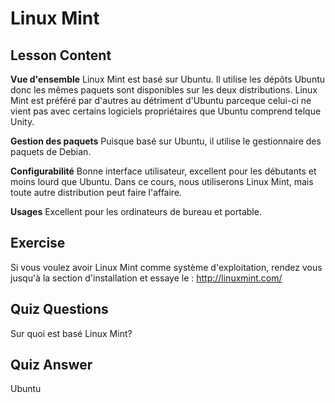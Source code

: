# Linux Mint

## Lesson Content

<b>Vue d'ensemble</b>
Linux Mint est basé sur Ubuntu. Il utilise les dépôts Ubuntu donc les mêmes paquets sont disponibles sur les deux distributions. Linux Mint est préféré par d'autres au détriment d'Ubuntu parceque celui-ci ne vient pas avec certains logiciels propriétaires que Ubuntu comprend telque Unity.

<b>Gestion des paquets</b>
Puisque basé sur Ubuntu, il utilise le gestionnaire des paquets de Debian.

<b>Configurabilité</b>
Bonne interface utilisateur, excellent pour les débutants et moins lourd que Ubuntu. Dans ce cours, nous utiliserons Linux Mint, mais toute autre distribution peut faire l'affaire. 

<b>Usages</b>
Excellent pour les ordinateurs de bureau et portable.

## Exercise

Si vous voulez avoir Linux Mint comme système d'exploitation, rendez vous jusqu'à la section d'installation et essaye le : <a href='http://linuxmint.com/'>http://linuxmint.com/</a>

## Quiz Questions

Sur quoi est basé Linux Mint?

## Quiz Answer

Ubuntu

